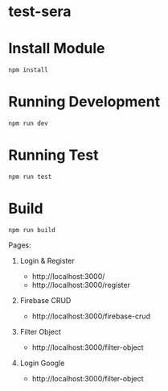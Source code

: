 # test-sera

# Install Module 

    npm install


# Running Development 

    npm run dev


# Running Test

    npm run test


# Build

    npm run build

Pages:

1. Login & Register 
    - http://localhost:3000/
    - http://localhost:3000/register

2. Firebase CRUD
    - http://localhost:3000/firebase-crud

3. Filter Object 
    - http://localhost:3000/filter-object

4. Login Google
    - http://localhost:3000/filter-object